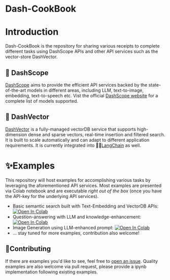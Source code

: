 <p align="center">
    <h1>Dash-CookBook</h1>
<p>

# Introduction

Dash-CookBook is the repository for sharing various receipts 
to complete different tasks using DashScope APIs and other API
services such as the vector-store DashVector.


## 🚀 DashScope
[DashScope](https://dashscope.aliyun.com/) aims to provide the efficient API services backed by
the state-of-the-art models in different areas, including LLM,
text-to-image, embedding, text-to-speech etc. Vist the official
[DashScope website](https://dashscope.aliyun.com/) for a complete
list of models supported. 

## 🚀 DashVector
[DashVector](https://www.aliyun.com/activity/intelligent/DashVector) is a fully-managed 
vectorDB service that supports 
high-dimension dense and sparse vectors, real-time insertion 
and filtered search. It is built to scale automatically and can 
adapt to different application requirements. It is currently
integrated into 🦜️🔗[LangChain](https://python.langchain.com/docs/integrations/vectorstores/dashvector) as well.

# ✨Examples
This repository will host examples for accomplishing various tasks by
leveraging the aforementioned API services. Most examples are presented
via Colab notebook and are executable _right out of the box_ (once you have the API-key 
for the underlying API services).

- Basic semantic search built with Text-Embedding and VectorDB APIs: [![Open In Colab](https://colab.research.google.com/assets/colab-badge.svg)](https://colab.research.google.com/github/dashscope/dash-cookbook/blob/main/examples/basic_semantic_search.ipynb)
- Question-answering with LLM and knowledge-enhancement:  [![Open In Colab](https://colab.research.google.com/assets/colab-badge.svg)](https://colab.research.google.com/github/dashscope/dash-cookbook/blob/main/examples/vectorDB_enhanced_QA_with_LLM.ipynb)
- Image Generation using LLM-enhanced prompt:  [![Open In Colab](https://colab.research.google.com/assets/colab-badge.svg)](https://colab.research.google.com/github/dashscope/dash-cookbook/blob/main/examples/image_generation_with_LLM_enhanced_prompt.ipynb)
- ... stay tuned for more examples, contribution also welcome!

## 💁Contributing
If there are examples you'd like to see, feel free to [open an issue](https://github.com/dashscope/dash-cookbook/issues). 
Quality examples are also welcome via pull request, please provide a ipynb implementation following existing examples.




